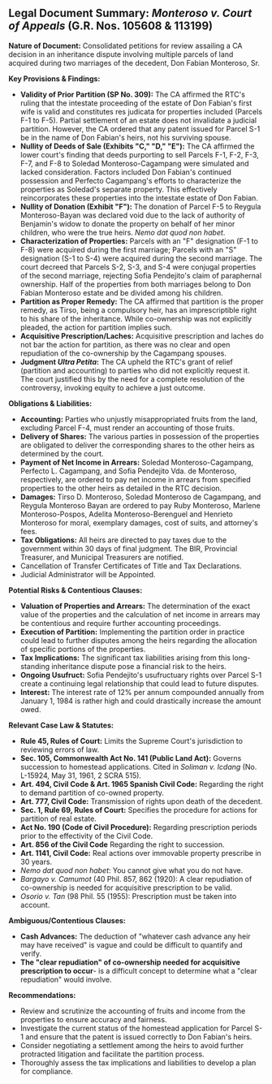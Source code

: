 ## Legal Document Summary: *Monteroso v. Court of Appeals* (G.R. Nos. 105608 & 113199)

**Nature of Document:** Consolidated petitions for review assailing a CA decision in an inheritance dispute involving multiple parcels of land acquired during two marriages of the decedent, Don Fabian Monteroso, Sr.

**Key Provisions & Findings:**

*   **Validity of Prior Partition (SP No. 309):** The CA affirmed the RTC's ruling that the intestate proceeding of the estate of Don Fabian's first wife is valid and constitutes res judicata for properties included (Parcels F-1 to F-5). Partial settlement of an estate does not invalidate a judicial partition. However, the CA ordered that any patent issued for Parcel S-1 be in the name of Don Fabian's heirs, not his surviving spouse.
*   **Nullity of Deeds of Sale (Exhibits "C," "D," "E"):** The CA affirmed the lower court's finding that deeds purporting to sell Parcels F-1, F-2, F-3, F-7, and F-8 to Soledad Monteroso-Cagampang were simulated and lacked consideration. Factors included Don Fabian's continued possession and Perfecto Cagampang's efforts to characterize the properties as Soledad's separate property. This effectively reincorporates these properties into the intestate estate of Don Fabian.
*   **Nullity of Donation (Exhibit "F"):** The donation of Parcel F-5 to Reygula Monteroso-Bayan was declared void due to the lack of authority of Benjamin's widow to donate the property on behalf of her minor children, who were the true heirs. *Nemo dat quod non habet*.
*   **Characterization of Properties:** Parcels with an "F" designation (F-1 to F-8) were acquired during the first marriage; Parcels with an "S" designation (S-1 to S-4) were acquired during the second marriage. The court decreed that Parcels S-2, S-3, and S-4 were conjugal properties of the second marriage, rejecting Sofia Pendejito's claim of paraphernal ownership. Half of the properties from both marriages belong to Don Fabian Monteroso estate and be divided among his children.
*   **Partition as Proper Remedy:** The CA affirmed that partition is the proper remedy, as Tirso, being a compulsory heir, has an imprescriptible right to his share of the inheritance. While co-ownership was not explicitly pleaded, the action for partition implies such.
*   **Acquisitive Prescription/Laches:** Acquisitive prescription and laches do not bar the action for partition, as there was no clear and open repudiation of the co-ownership by the Cagampang spouses.
*   **Judgment *Ultra Petita*:** The CA upheld the RTC's grant of relief (partition and accounting) to parties who did not explicitly request it. The court justified this by the need for a complete resolution of the controversy, invoking equity to achieve a just outcome.

**Obligations & Liabilities:**

*   **Accounting:** Parties who unjustly misappropriated fruits from the land, excluding Parcel F-4, must render an accounting of those fruits.
*   **Delivery of Shares:** The various parties in possession of the properties are obligated to deliver the corresponding shares to the other heirs as determined by the court.
*   **Payment of Net Income in Arrears:** Soledad Monteroso-Cagampang, Perfecto L. Cagampang, and Sofia Pendejito Vda. de Monteroso, respectively, are ordered to pay net income in arrears from specified properties to the other heirs as detailed in the RTC decision.
*   **Damages:** Tirso D. Monteroso, Soledad Monteroso de Cagampang, and Reygula Monteroso Bayan are ordered to pay Ruby Monteroso, Marlene Monteroso-Pospos, Adelita Monteroso-Berenguel and Henrieto Monteroso for moral, exemplary damages, cost of suits, and attorney's fees.
*   **Tax Obligations:** All heirs are directed to pay taxes due to the government within 30 days of final judgment. The BIR, Provincial Treasurer, and Municipal Treasurers are notified.
* Cancellation of Transfer Certificates of Title and Tax Declarations.
* Judicial Administrator will be Appointed.

**Potential Risks & Contentious Clauses:**

*   **Valuation of Properties and Arrears:** The determination of the exact value of the properties and the calculation of net income in arrears may be contentious and require further accounting proceedings.
*   **Execution of Partition:** Implementing the partition order in practice could lead to further disputes among the heirs regarding the allocation of specific portions of the properties.
*   **Tax Implications:** The significant tax liabilities arising from this long-standing inheritance dispute pose a financial risk to the heirs.
*   **Ongoing Usufruct:** Sofia Pendejito's usufructuary rights over Parcel S-1 create a continuing legal relationship that could lead to future disputes.
*   **Interest:** The interest rate of 12% per annum compounded annually from January 1, 1984 is rather high and could drastically increase the amount owed.

**Relevant Case Law & Statutes:**

*   **Rule 45, Rules of Court:** Limits the Supreme Court's jurisdiction to reviewing errors of law.
*   **Sec. 105, Commonwealth Act No. 141 (Public Land Act):** Governs succession to homestead applications. Cited in *Soliman v. Icdang* (No. L-15924, May 31, 1961, 2 SCRA 515).
*   **Art. 494, Civil Code & Art. 1965 Spanish Civil Code:** Regarding the right to demand partition of co-owned property.
*   **Art. 777, Civil Code:** Transmission of rights upon death of the decedent.
*   **Sec. 1, Rule 69, Rules of Court:** Specifies the procedure for actions for partition of real estate.
*   **Act No. 190 (Code of Civil Procedure):** Regarding prescription periods prior to the effectivity of the Civil Code.
*   **Art. 856 of the Civil Code** Regarding the right to succession.
*   **Art. 1141, Civil Code:** Real actions over immovable property prescribe in 30 years.
*   *Nemo dat quod non habet*: You cannot give what you do not have.
*   *Bargayo v. Camumot* (40 Phil. 857, 862 (1920): A clear repudiation of co-ownership is needed for acquisitive prescription to be valid.
*   *Osorio v. Tan* (98 Phil. 55 (1955): Prescription must be taken into account.

**Ambiguous/Contentious Clauses:**

*   **Cash Advances:** The deduction of "whatever cash advance any heir may have received" is vague and could be difficult to quantify and verify.
*   **The "clear repudiation" of co-ownership needed for acquisitive prescription to occur**- is a difficult concept to determine what a "clear repudiation" would involve.

**Recommendations:**

*   Review and scrutinize the accounting of fruits and income from the properties to ensure accuracy and fairness.
*   Investigate the current status of the homestead application for Parcel S-1 and ensure that the patent is issued correctly to Don Fabian's heirs.
*   Consider negotiating a settlement among the heirs to avoid further protracted litigation and facilitate the partition process.
*   Thoroughly assess the tax implications and liabilities to develop a plan for compliance.
